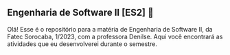 ## Engenharia de Software II [ES2] 📘

Olá! Esse é o repositório para a matéria de Engenharia de Software II, da Fatec Sorocaba, 1/2023, com a professora Denilse.
Aqui você encontrará as atividades que eu desenvolverei durante o semestre.
